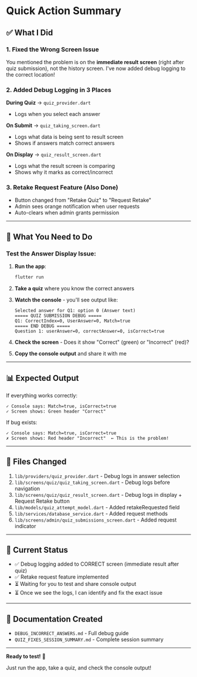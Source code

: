 # Quick Action Summary

## ✅ What I Did

### 1. Fixed the Wrong Screen Issue

You mentioned the problem is on the **immediate result screen** (right after quiz submission), not the history screen. I've now added debug logging to the correct location!

### 2. Added Debug Logging in 3 Places

**During Quiz** → `quiz_provider.dart`

- Logs when you select each answer

**On Submit** → `quiz_taking_screen.dart`

- Logs what data is being sent to result screen
- Shows if answers match correct answers

**On Display** → `quiz_result_screen.dart`

- Logs what the result screen is comparing
- Shows why it marks as correct/incorrect

### 3. Retake Request Feature (Also Done)

- Button changed from "Retake Quiz" to "Request Retake"
- Admin sees orange notification when user requests
- Auto-clears when admin grants permission

---

## 🧪 What You Need to Do

### Test the Answer Display Issue:

1. **Run the app**:

   ```bash
   flutter run
   ```

2. **Take a quiz** where you know the correct answers

3. **Watch the console** - you'll see output like:

   ```
   Selected answer for Q1: option 0 (Answer text)
   ===== QUIZ SUBMISSION DEBUG =====
   Q1: CorrectIndex=0, UserAnswer=0, Match=true
   ===== END DEBUG =====
   Question 1: userAnswer=0, correctAnswer=0, isCorrect=true
   ```

4. **Check the screen** - Does it show "Correct" (green) or "Incorrect" (red)?

5. **Copy the console output** and share it with me

---

## 📊 Expected Output

If everything works correctly:

```
✓ Console says: Match=true, isCorrect=true
✓ Screen shows: Green header "Correct"
```

If bug exists:

```
✓ Console says: Match=true, isCorrect=true
✗ Screen shows: Red header "Incorrect"  ← This is the problem!
```

---

## 📁 Files Changed

1. `lib/providers/quiz_provider.dart` - Debug logs in answer selection
2. `lib/screens/quiz/quiz_taking_screen.dart` - Debug logs before navigation
3. `lib/screens/quiz/quiz_result_screen.dart` - Debug logs in display + Request Retake button
4. `lib/models/quiz_attempt_model.dart` - Added retakeRequested field
5. `lib/services/database_service.dart` - Added request methods
6. `lib/screens/admin/quiz_submissions_screen.dart` - Added request indicator

---

## 🎯 Current Status

- ✅ Debug logging added to CORRECT screen (immediate result after quiz)
- ✅ Retake request feature implemented
- ⏳ Waiting for you to test and share console output
- ⏳ Once we see the logs, I can identify and fix the exact issue

---

## 📝 Documentation Created

- `DEBUG_INCORRECT_ANSWERS.md` - Full debug guide
- `QUIZ_FIXES_SESSION_SUMMARY.md` - Complete session summary

---

**Ready to test!** 🚀

Just run the app, take a quiz, and check the console output!
